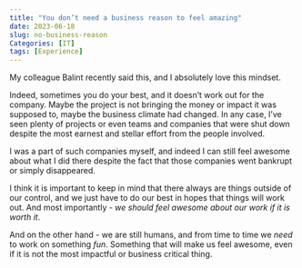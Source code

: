 ```yaml
---
title: "You don’t need a business reason to feel amazing"
date: 2023-06-18
slug: no-business-reason
Categories: [IT]
tags: [Experience]
---
```


My colleague Balint recently said this, and I absolutely love this mindset.

Indeed, sometimes you do your best, and it doesn’t work out for the company. Maybe the project is not bringing the money or impact it was supposed to, maybe the business climate had changed. In any case, I’ve seen plenty of projects or even teams and companies that were shut down despite the most earnest and stellar effort from the people involved.

I was a part of such companies myself, and indeed I can still feel awesome about what I did there despite the fact that those companies went bankrupt or simply disappeared.

I think it is important to keep in mind that there always are things outside of our control, and we just have to do our best in hopes that things will work out. And most importantly - *we should feel awesome about our work if it is worth it*.

And on the other hand - we are still humans, and from time to time we *need* to work on something *fun*. Something that will make us feel awesome, even if it is not the most impactful or business critical thing.
